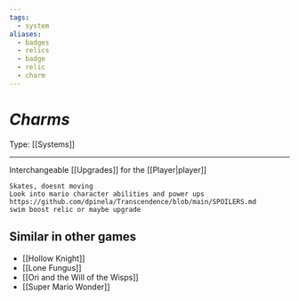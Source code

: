 ```yaml
---
tags:
  - system
aliases:
  - badges
  - relics
  - badge
  - relic
  - charm
---
```

# _Charms_

Type: [[Systems]]

----

Interchangeable [[Upgrades]] for the [[Player|player]]

	Skates, doesnt moving
	Look into mario character abilities and power ups
	https://github.com/dpinela/Transcendence/blob/main/SPOILERS.md
	swim boost relic or maybe upgrade


## Similar in other games

* [[Hollow Knight]]
* [[Lone Fungus]]
* [[Ori and the Will of the Wisps]]
* [[Super Mario Wonder]]
